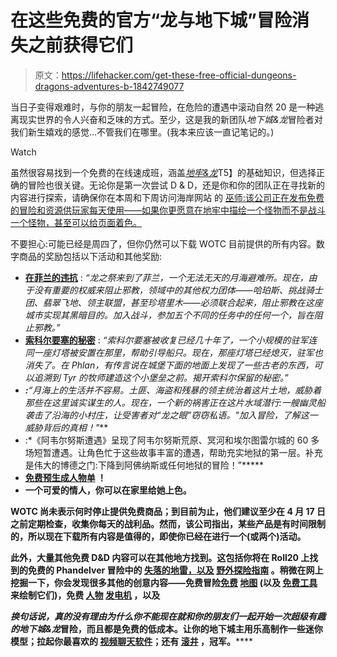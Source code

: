 # 在这些免费的官方“龙与地下城”冒险消失之前获得它们

> 原文：<https://lifehacker.com/get-these-free-official-dungeons-dragons-adventures-b-1842749077>

当日子变得艰难时，与你的朋友一起冒险，在危险的遭遇中滚动自然 20 是一种逃离现实世界的令人兴奋和乏味的方式。至少，这是我的新团队*地下城&龙*冒险者对我们新生嬉戏的感觉...不管我们在哪里。(我本来应该一直记笔记的。)

Watch

虽然很容易找到一个免费的在线速成班，涵盖[*地牢&龙*](https://www.dndbeyond.com/sources/basic-rules)T5】的基础知识，但选择正确的冒险也很关键。无论你是第一次尝试 D & D，还是你和你的团队正在寻找新的内容进行探索，请确保你在本周和下周访问海岸网站 的 [巫师:该公司正在发布免费的冒险和资源供玩家每天使用——如果你更愿意在地牢中描绘一个怪物而不是战斗一个怪物，甚至可以给页面着色。](https://dnd.wizards.com/remote/freematerial)

不要担心:可能已经是周四了，但你仍然可以下载 WOTC 目前提供的所有内容。数字商品的奖励包括以下活动和其他奖励:

*   [**在菲兰的违抗**](https://www.dmsguild.com/product/170384/DDEX101-Defiance-in-Phlan-5e) : *“龙之祭来到了菲兰，一个无法无天的月海避难所。现在，由于没有重要的权威来阻止邪教，领域中的其他权力团体——哈珀斯、挑战骑士团、翡翠飞地、领主联盟，甚至珍塔里木——必须联合起来，阻止邪教在这座城市实现其黑暗目的。加入战斗，参加五个不同的任务中的任何一个，旨在阻止邪教。”*
*   [**索科尔要塞的秘密**](https://www.dmsguild.com/product/170405/DDEX102-Secrets-of-Sokol-Keep-5e) : *“索科尔要塞被收复已经几十年了，一个小规模的驻军连同一座灯塔被安置在那里，帮助引导船只。现在，那座灯塔已经熄灭，驻军也消失了。在 Phlan，有传言说在城堡下面的地面上发现了一些古老的东西，可以追溯到 Tyr 的牧师建造这个小堡垒之前。揭开索科尔保留的秘密。”*
*   [](https://www.dmsguild.com/product/170407/DDEX103-Shadows-of-the-Moonsea-5e)****:***“月海上的生活并不容易。土匪、海盗和残暴的领主统治着这片土地，威胁着那些在这里诚实谋生的人。现在，一个新的祸害正在这片水域潜行:一艘幽灵船袭击了沿海的小村庄，让受害者对“龙之眼”窃窃私语。"加入冒险，了解这一威胁背后的真相！"***
*   **[](https://www.dmsguild.com/product/289061/Encounters-in-Avernus)**:*《阿韦尔努斯遭遇》呈现了阿韦尔努斯荒原、冥河和埃尔图雷尔城的 60 多场短暂遭遇。让角色忙于这些故事丰富的遭遇，帮助充实地狱的第一层。补充是伟大的博德之门:下降到阿佛纳斯或任何地狱的冒险！”*****
*   ****[**免费预生成人物单**](https://media.wizards.com/2020/dnd/downloads/dnd_starter_characters.pdf) ！****
*   ****[](https://media.wizards.com/2020/dnd/downloads/coloringpage_beholder1.pdf)**一个可爱的情人，你可以在家里给她上色。******

******WOTC 尚未表示何时停止提供免费商品；到目前为止，他们建议至少在 4 月 17 日之前定期检查，收集你每天的战利品。然而，该公司指出，某些产品是有时间限制的，所以现在下载所有内容是值得的，即使你已经在进行一个(或两个)活动。******

******此外，大量其他免费 D&D 内容可以在其他地方找到。这包括你将在 Roll20 上找到的免费的 Phandelver 冒险中的 [失落的地雷，以及](https://marketplace.roll20.net/browse/module/41/lost-mine-of-phandelver) [野外探险指南](https://lifehacker.com/beat-the-coronavirus-blues-with-a-free-dungeons-drago-1842397668) 。稍微在网上挖掘一下，你会发现很多其他的创意内容——免费冒险[免费](https://azgaar.github.io/Fantasy-Map-Generator/) [地图](https://www.reddit.com/r/DnD/comments/fqcnfc/psa_there_are_hundreds_of_incredible_free_maps/) (以及 [免费工具](https://inkarnate.com/) 来绘制它们)，免费 [人物](https://swendude.github.io/Context-Free-Goblin/) [发电机](https://scratch.mit.edu/projects/378810750/) ，以及******

******换句话说，真的没有理由为什么你*不能*现在就和你的朋友们一起开始一次超级有趣的*地下城&龙*冒险，而且都是免费的低成本。让你的地下城主用乐高制作一些迷你模型；拉起你最喜欢的 [视频聊天软件](https://lifehacker.com/find-the-best-video-chat-app-with-this-mega-guide-1842732323)；还有 [滚井](https://lifehacker.com/use-google-to-roll-dice-for-your-favorite-tabletop-rpg-1837367877) ，冠军。******